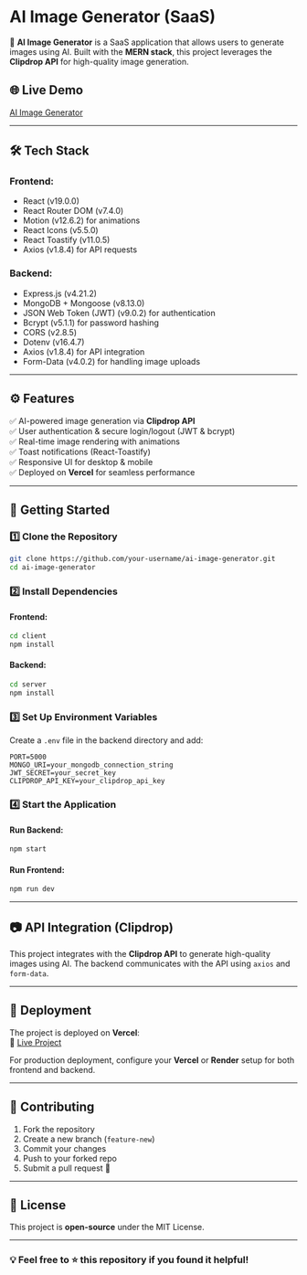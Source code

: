 # AI Image Generator (SaaS)

🚀 **AI Image Generator** is a SaaS application that allows users to generate images using AI. Built with the **MERN stack**, this project leverages the **Clipdrop API** for high-quality image generation.

## 🌐 Live Demo

[AI Image Generator](https://ai-image-generator-frontend-fawn.vercel.app/)

---

## 🛠️ Tech Stack

### **Frontend:**

- React (v19.0.0)
- React Router DOM (v7.4.0)
- Motion (v12.6.2) for animations
- React Icons (v5.5.0)
- React Toastify (v11.0.5)
- Axios (v1.8.4) for API requests

### **Backend:**

- Express.js (v4.21.2)
- MongoDB + Mongoose (v8.13.0)
- JSON Web Token (JWT) (v9.0.2) for authentication
- Bcrypt (v5.1.1) for password hashing
- CORS (v2.8.5)
- Dotenv (v16.4.7)
- Axios (v1.8.4) for API integration
- Form-Data (v4.0.2) for handling image uploads

---

## ⚙️ Features

✅ AI-powered image generation via **Clipdrop API**  
✅ User authentication & secure login/logout (JWT & bcrypt)  
✅ Real-time image rendering with animations  
✅ Toast notifications (React-Toastify)  
✅ Responsive UI for desktop & mobile  
✅ Deployed on **Vercel** for seamless performance  

---

## 🚀 Getting Started

### **1️⃣ Clone the Repository**

```sh
git clone https://github.com/your-username/ai-image-generator.git
cd ai-image-generator
```

### **2️⃣ Install Dependencies**

#### Frontend:

```sh
cd client
npm install
```

#### Backend:

```sh
cd server
npm install
```

### **3️⃣ Set Up Environment Variables**

Create a `.env` file in the backend directory and add:

```env
PORT=5000
MONGO_URI=your_mongodb_connection_string
JWT_SECRET=your_secret_key
CLIPDROP_API_KEY=your_clipdrop_api_key
```

### **4️⃣ Start the Application**

#### Run Backend:

```sh
npm start
```

#### Run Frontend:

```sh
npm run dev
```

---

## 📷 API Integration (Clipdrop)

This project integrates with the **Clipdrop API** to generate high-quality images using AI. The backend communicates with the API using `axios` and `form-data`.

---

## 📌 Deployment

The project is deployed on **Vercel**:  
🔗 [Live Project](https://ai-image-generator-frontend-fawn.vercel.app/)

For production deployment, configure your **Vercel** or **Render** setup for both frontend and backend.

---

## 🙌 Contributing

1. Fork the repository  
2. Create a new branch (`feature-new`)  
3. Commit your changes  
4. Push to your forked repo  
5. Submit a pull request 🎉  

---

## 📝 License

This project is **open-source** under the MIT License.

---

### 💡 Feel free to ⭐ this repository if you found it helpful!

